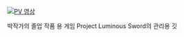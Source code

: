 [![PV 영상](http://img.youtube.com/vi/qvh-rzatemg/0.jpg)](https://www.youtube.com/watch?v=qvh-rzatemg)

박작가의 졸업 작품 용 게임 Project Luminous Sword의 관리용 깃
